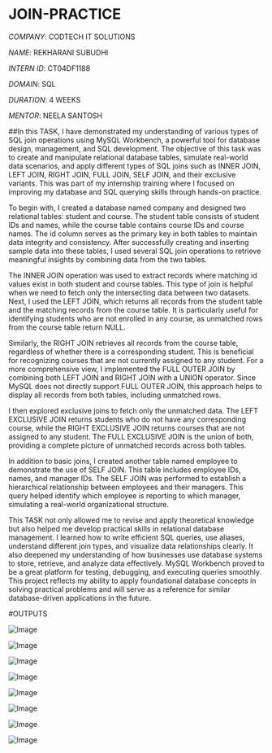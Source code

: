 # JOIN-PRACTICE

*COMPANY*: CODTECH IT SOLUTIONS

*NAME*: REKHARANI SUBUDHI

*INTERN ID*: CT04DF1188

*DOMAIN*: SQL

*DURATION*: 4 WEEKS

*MENTOR*: NEELA SANTOSH

##In this TASK, I have demonstrated my understanding of various types of SQL join operations using MySQL Workbench, a powerful tool for database design, management, and SQL development. The objective of this task was to create and manipulate relational database tables, simulate real-world data scenarios, and apply different types of SQL joins such as INNER JOIN, LEFT JOIN, RIGHT JOIN, FULL JOIN, SELF JOIN, and their exclusive variants. This was part of my internship training where I focused on improving my database and SQL querying skills through hands-on practice.

To begin with, I created a database named company and designed two relational tables: student and course. The student table consists of student IDs and names, while the course table contains course IDs and course names. The id column serves as the primary key in both tables to maintain data integrity and consistency. After successfully creating and inserting sample data into these tables, I used several SQL join operations to retrieve meaningful insights by combining data from the two tables.

The INNER JOIN operation was used to extract records where matching id values exist in both student and course tables. This type of join is helpful when we need to fetch only the intersecting data between two datasets. Next, I used the LEFT JOIN, which returns all records from the student table and the matching records from the course table. It is particularly useful for identifying students who are not enrolled in any course, as unmatched rows from the course table return NULL.

Similarly, the RIGHT JOIN retrieves all records from the course table, regardless of whether there is a corresponding student. This is beneficial for recognizing courses that are not currently assigned to any student. For a more comprehensive view, I implemented the FULL OUTER JOIN by combining both LEFT JOIN and RIGHT JOIN with a UNION operator. Since MySQL does not directly support FULL OUTER JOIN, this approach helps to display all records from both tables, including unmatched rows.

I then explored exclusive joins to fetch only the unmatched data. The LEFT EXCLUSIVE JOIN returns students who do not have any corresponding course, while the RIGHT EXCLUSIVE JOIN returns courses that are not assigned to any student. The FULL EXCLUSIVE JOIN is the union of both, providing a complete picture of unmatched records across both tables.

In addition to basic joins, I created another table named employee to demonstrate the use of SELF JOIN. This table includes employee IDs, names, and manager IDs. The SELF JOIN was performed to establish a hierarchical relationship between employees and their managers. This query helped identify which employee is reporting to which manager, simulating a real-world organizational structure.

This TASK not only allowed me to revise and apply theoretical knowledge but also helped me develop practical skills in relational database management. I learned how to write efficient SQL queries, use aliases, understand different join types, and visualize data relationships clearly. It also deepened my understanding of how businesses use database systems to store, retrieve, and analyze data effectively. MySQL Workbench proved to be a great platform for testing, debugging, and executing queries smoothly. This project reflects my ability to apply foundational database concepts in solving practical problems and will serve as a reference for similar database-driven applications in the future.

#OUTPUTS

![Image](https://github.com/user-attachments/assets/81656d03-0258-465a-8e92-32f293de4798)

![Image](https://github.com/user-attachments/assets/a53e76f6-4485-4ce5-ba03-cb97eb8ec6da)

![Image](https://github.com/user-attachments/assets/7d2b7eb5-3a80-4a15-8d47-61ee05f431ad)

![Image](https://github.com/user-attachments/assets/5d906c1a-bb8d-4e15-8994-b763555bbe58)

![Image](https://github.com/user-attachments/assets/2aee6156-fdc0-4ca6-97d5-fcc8cb64bfe5)

![Image](https://github.com/user-attachments/assets/2dee4dad-14b1-4484-86c6-acd0c9906c0a)

![Image](https://github.com/user-attachments/assets/c7b6d779-b853-4638-b53d-06255ce880c9)

![Image](https://github.com/user-attachments/assets/15c25b4b-aa31-46b8-873c-7c27a1347f3e)





